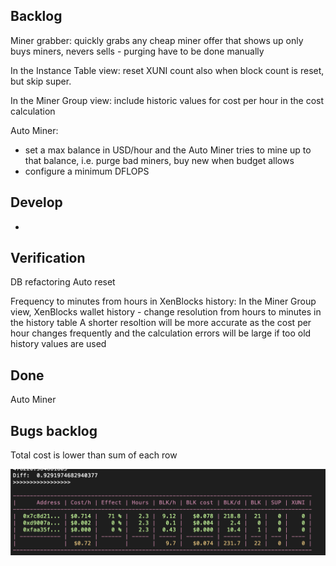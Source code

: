 
Backlog
---------------
Miner grabber:
        quickly grabs any cheap miner offer that shows up
        only buys miners, nevers sells - purging have to be done manually

In the Instance Table view: reset XUNI count also when block count is reset, but skip super.

In the Miner Group view: include historic values for cost per hour in the cost calculation

Auto Miner:
- set a max balance in USD/hour and the Auto Miner tries to mine up to that balance, i.e. purge bad miners, buy new  when budget allows
- configure a minimum DFLOPS


Develop
---------------
-


Verification
---------------
DB refactoring
Auto reset

Frequency to minutes from hours in XenBlocks history:
In the Miner Group view, XenBlocks wallet history - change resolution from hours to minutes in the history table
A shorter resoltion will be more accurate as the cost per hour changes frequently and
the calculation errors will be large if too old history values are used


Done
---------------
Auto Miner



Bugs backlog
----------------
Total cost is lower than sum of each row

![img_1.png](img2.png)






